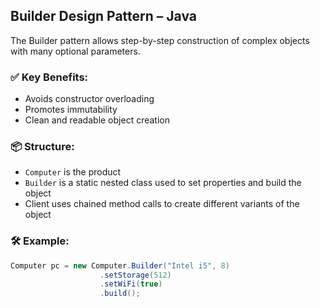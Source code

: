 ## Builder Design Pattern – Java

The Builder pattern allows step-by-step construction of complex objects with many optional parameters.

### ✅ Key Benefits:
- Avoids constructor overloading
- Promotes immutability
- Clean and readable object creation

### 📦 Structure:
- `Computer` is the product
- `Builder` is a static nested class used to set properties and build the object
- Client uses chained method calls to create different variants of the object

### 🛠 Example:
```java
Computer pc = new Computer.Builder("Intel i5", 8)
                    .setStorage(512)
                    .setWiFi(true)
                    .build();
